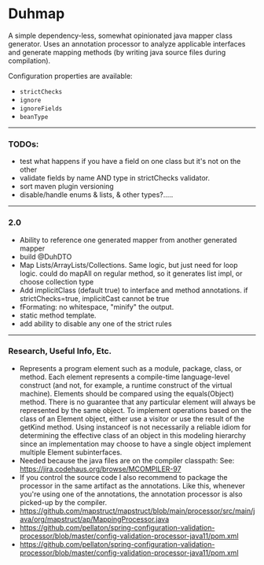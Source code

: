 # Duhmap

A simple dependency-less, somewhat opinionated java mapper class generator. Uses an annotation processor to analyze applicable interfaces
 and generate mapping methods (by writing java source files during compilation). 

Configuration properties are available:
- `strictChecks`
- `ignore`
- `ignoreFields`
- `beanType`

---

### TODOs: 
- test what happens if you have a field on one class but it's not on the other
- validate fields by name AND type in strictChecks validator.
- sort maven plugin versioning
- disable/handle enums & lists, & other types?.....

---

### 2.0
- Ability to reference one generated mapper from another generated mapper
- build @DuhDTO
- Map Lists/ArrayLists/Collections. Same logic, but just need for loop logic. could do mapAll on regular method, so it generates list impl, or choose collection type
- Add implicitClass (default true) to interface and method annotations. if strictChecks=true, implicitCast cannot be true
- fFormating: no whitespace, "minify" the output. 
- static method template.
- add ability to disable any one of the strict rules

---

### Research, Useful Info, Etc.
- Represents a program element such as a module, package, class, or method. Each element represents a compile-time language-level construct (and not, for example, a runtime construct of the virtual machine).
  Elements should be compared using the equals(Object) method. There is no guarantee that any particular element will always be represented by the same object.
  To implement operations based on the class of an Element object, either use a visitor or use the result of the getKind method. Using instanceof is not necessarily a reliable idiom for determining the effective class of an object in this modeling hierarchy since an implementation may choose to have a single object implement multiple Element subinterfaces.
- Needed because the java files are on the compiler classpath: See: https://jira.codehaus.org/browse/MCOMPILER-97
- If you control the source code I also recommend to package the processor in the same artifact as the annotations. Like this, whenever you're using one of the annotations, the annotation processor is also picked-up by the compiler.
- https://github.com/mapstruct/mapstruct/blob/main/processor/src/main/java/org/mapstruct/ap/MappingProcessor.java
- https://github.com/pellaton/spring-configuration-validation-processor/blob/master/config-validation-processor-java11/pom.xml
- https://github.com/pellaton/spring-configuration-validation-processor/blob/master/config-validation-processor-java11/pom.xml